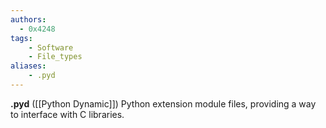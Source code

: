 ```yaml
---
authors:
  - 0x4248
tags:
    - Software
    - File_types
aliases:
    - .pyd
---
```

**.pyd** ([[Python Dynamic]]) Python extension module files, providing a way to interface with C libraries.
